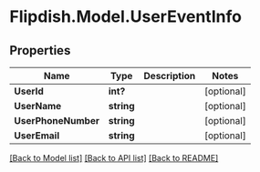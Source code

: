 # Flipdish.Model.UserEventInfo
## Properties

Name | Type | Description | Notes
------------ | ------------- | ------------- | -------------
**UserId** | **int?** |  | [optional] 
**UserName** | **string** |  | [optional] 
**UserPhoneNumber** | **string** |  | [optional] 
**UserEmail** | **string** |  | [optional] 

[[Back to Model list]](../README.md#documentation-for-models) [[Back to API list]](../README.md#documentation-for-api-endpoints) [[Back to README]](../README.md)

